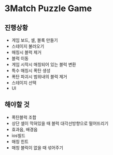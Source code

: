 # 3Match Puzzle Game


## 진행상황
- 게임 보드, 셀, 블록 만들기
- 스테이지 불러오기
- 매칭시 블럭 제거
- 블럭 이동
- 게임 시작시 매칭되어 있는 블럭 변환
- 특수 매칭시 폭탄 생성
- 폭탄 파괴시 범위내의 블럭 제거
- 스테이지 선택
- UI

## 해야할 것
- 폭탄블럭 조합
- 상단 셀이 막혀있을 때 블럭 대각선방향으로 떨어뜨리기
- 효과음, 배경음
- ios빌드
- 매칭 힌트
- 매칭 블럭이 없을 때 섞어주기
